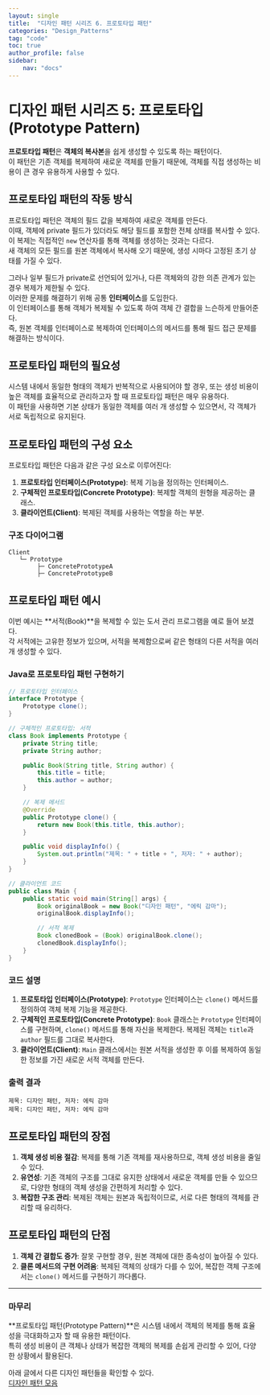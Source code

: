 ```yaml
---
layout: single
title:  "디자인 패턴 시리즈 6. 프로토타입 패턴"
categories: "Design_Patterns"
tag: "code"
toc: true
author_profile: false
sidebar:
    nav: "docs"
---
```


# 디자인 패턴 시리즈 5: 프로토타입 (Prototype Pattern)  
**프로토타입 패턴**은 **객체의 복사본**을 쉽게 생성할 수 있도록 하는 패턴이다.  
이 패턴은 기존 객체를 복제하여 새로운 객체를 만들기 때문에, 객체를 직접 생성하는 비용이 큰 경우 유용하게 사용할 수 있다.  

## 프로토타입 패턴의 작동 방식  
프로토타입 패턴은 객체의 필드 값을 복제하여 새로운 객체를 만든다.  
이때, 객체에 private 필드가 있더라도 해당 필드를 포함한 전체 상태를 복사할 수 있다.  
이 복제는 직접적인 `new` 연산자를 통해 객체를 생성하는 것과는 다르다.  
새 객체의 모든 필드를 원본 객체에서 복사해 오기 때문에, 생성 시마다 고정된 초기 상태를 가질 수 있다.  

그러나 일부 필드가 private로 선언되어 있거나, 다른 객체와의 강한 의존 관계가 있는 경우 복제가 제한될 수 있다.  
이러한 문제를 해결하기 위해 공통 **인터페이스**를 도입한다.  
이 인터페이스를 통해 객체가 복제될 수 있도록 하여 객체 간 결합을 느슨하게 만들어준다.  
즉, 원본 객체를 인터페이스로 복제하여 인터페이스의 메서드를 통해 필드 접근 문제를 해결하는 방식이다.  

## 프로토타입 패턴의 필요성  
시스템 내에서 동일한 형태의 객체가 반복적으로 사용되어야 할 경우, 또는 생성 비용이 높은 객체를 효율적으로 관리하고자 할 때 프로토타입 패턴은 매우 유용하다.  
이 패턴을 사용하면 기본 상태가 동일한 객체를 여러 개 생성할 수 있으면서, 각 객체가 서로 독립적으로 유지된다.  

## 프로토타입 패턴의 구성 요소  
프로토타입 패턴은 다음과 같은 구성 요소로 이루어진다:  
1. **프로토타입 인터페이스(Prototype)**: 복제 기능을 정의하는 인터페이스.  
2. **구체적인 프로토타입(Concrete Prototype)**: 복제할 객체의 원형을 제공하는 클래스.  
3. **클라이언트(Client)**: 복제된 객체를 사용하는 역할을 하는 부분.  

### 구조 다이어그램  
```
Client
   └─ Prototype
        ├─ ConcretePrototypeA
        ├─ ConcretePrototypeB
```

## 프로토타입 패턴 예시  
이번 예시는 **서적(Book)**을 복제할 수 있는 도서 관리 프로그램을 예로 들어 보겠다.  
각 서적에는 고유한 정보가 있으며, 서적을 복제함으로써 같은 형태의 다른 서적을 여러 개 생성할 수 있다. 

### Java로 프로토타입 패턴 구현하기  
```java
// 프로토타입 인터페이스
interface Prototype {
    Prototype clone();
}

// 구체적인 프로토타입: 서적
class Book implements Prototype {
    private String title;
    private String author;

    public Book(String title, String author) {
        this.title = title;
        this.author = author;
    }

    // 복제 메서드
    @Override
    public Prototype clone() {
        return new Book(this.title, this.author);
    }

    public void displayInfo() {
        System.out.println("제목: " + title + ", 저자: " + author);
    }
}

// 클라이언트 코드
public class Main {
    public static void main(String[] args) {
        Book originalBook = new Book("디자인 패턴", "에릭 감마");
        originalBook.displayInfo();

        // 서적 복제
        Book clonedBook = (Book) originalBook.clone();
        clonedBook.displayInfo();
    }
}
```

### 코드 설명  
1. **프로토타입 인터페이스(Prototype)**: `Prototype` 인터페이스는 `clone()` 메서드를 정의하여 객체 복제 기능을 제공한다.  
2. **구체적인 프로토타입(Concrete Prototype)**: `Book` 클래스는 `Prototype` 인터페이스를 구현하며, `clone()` 메서드를 통해 자신을 복제한다. 복제된 객체는 `title`과 `author` 필드를 그대로 복사한다.  
3. **클라이언트(Client)**: `Main` 클래스에서는 원본 서적을 생성한 후 이를 복제하여 동일한 정보를 가진 새로운 서적 객체를 만든다.  

### 출력 결과  
```
제목: 디자인 패턴, 저자: 에릭 감마
제목: 디자인 패턴, 저자: 에릭 감마
```  

## 프로토타입 패턴의 장점  
1. **객체 생성 비용 절감**: 복제를 통해 기존 객체를 재사용하므로, 객체 생성 비용을 줄일 수 있다.  
2. **유연성**: 기존 객체의 구조를 그대로 유지한 상태에서 새로운 객체를 만들 수 있으므로, 다양한 형태의 객체 생성을 간편하게 처리할 수 있다. 
3. **복잡한 구조 관리**: 복제된 객체는 원본과 독립적이므로, 서로 다른 형태의 객체를 관리할 때 유리하다.  

## 프로토타입 패턴의 단점  
1. **객체 간 결합도 증가**: 잘못 구현할 경우, 원본 객체에 대한 종속성이 높아질 수 있다.  
2. **클론 메서드의 구현 어려움**: 복제된 객체의 상태가 다를 수 있어, 복잡한 객체 구조에서는 `clone()` 메서드를 구현하기 까다롭다.  

---

### 마무리  
**프로토타입 패턴(Prototype Pattern)**은 시스템 내에서 객체의 복제를 통해 효율성을 극대화하고자 할 때 유용한 패턴이다.  
특히 생성 비용이 큰 객체나 상태가 복잡한 객체의 복제를 손쉽게 관리할 수 있어, 다양한 상황에서 활용된다.  

아래 글에서 다른 디자인 패턴들을 확인할 수 있다.  
[디자인 패턴 모음](https://gihak111.github.io/design_patterns/2024/11/05/Types_Of_Design_Patterns_upload.html)  